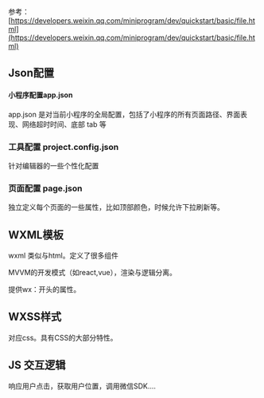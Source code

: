参考：[https://developers.weixin.qq.com/miniprogram/dev/quickstart/basic/file.html](https://developers.weixin.qq.com/miniprogram/dev/quickstart/basic/file.html)

## Json配置

#### 小程序配置app.json

app.json 是对当前小程序的全局配置，包括了小程序的所有页面路径、界面表现、网络超时时间、底部 tab 等

### 工具配置 project.config.json

针对编辑器的一些个性化配置

### 页面配置 page.json

独立定义每个页面的一些属性，比如顶部颜色，时候允许下拉刷新等。

## WXML模板

wxml 类似与html。定义了很多组件

MVVM的开发模式（如react,vue），渲染与逻辑分离。

提供wx：开头的属性。

## WXSS样式

对应css。具有CSS的大部分特性。

## JS 交互逻辑

响应用户点击，获取用户位置，调用微信SDK....







